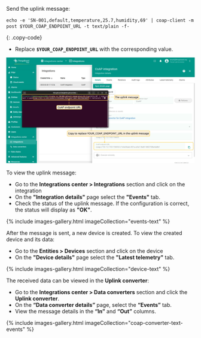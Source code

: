 Send the uplink message:

```shell
echo -e 'SN-001,default,temperature,25.7,humidity,69' | coap-client -m post $YOUR_COAP_ENDPOINT_URL -t text/plain -f-
```
{: .copy-code}
* Replace **`$YOUR_COAP_ENDPOINT_URL`** with the corresponding value.

![image](/images/pe/edge/integrations/coap/terminal-coap-text-payload-1-edge.webp)

To view the uplink message:
* Go to the **Integrations center > Integrations** section and click on the integration
* On the **"Integration details"** page select the **"Events"** tab.
* Check the status of the uplink message. If the configuration is correct, the status will display as **"OK"**.

{% include images-gallery.html imageCollection="events-text" %}

After the message is sent, a new device is created.
To view the created device and its data:
* Go to the **Entities > Devices** section and click on the device
* On the **"Device details"** page select the **"Latest telemetry"** tab.

{% include images-gallery.html imageCollection="device-text" %}

The received data can be viewed in the **Uplink converter**:
* Go to the **Integrations center > Data converters** section and click the **Uplink converter**.
* On the **“Data converter details”** page, select the **“Events”** tab.
* View the message details in the **“In”** and **“Out”** columns.

{% include images-gallery.html imageCollection="coap-converter-text-events" %}